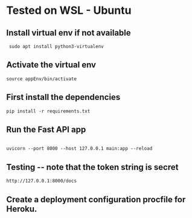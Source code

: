 # Tested on WSL - Ubuntu

## Install virtual env if not available

```
 sudo apt install python3-virtualenv
```

## Activate the virtual env
```
source appEnv/bin/activate
```


##  First install the dependencies

```
pip install -r requirements.txt
 ```

 ## Run the Fast API app

 ```

 uvicorn --port 8000 --host 127.0.0.1 main:app --reload

 ```

 ## Testing  -- note that the token string is secret
 ```
http://127.0.0.1:8000/docs 
 ```

 ## Create a deployment configuration procfile for Heroku.

 
